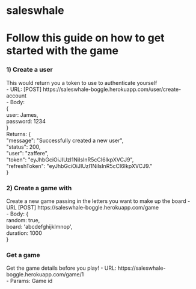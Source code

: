 # saleswhale

<h1>Follow this guide on how to get started with the game </h1>
<h3>1) Create a user</h3>
This would return you a token to use to authenticate yourself <br>
- URL: [POST] https://saleswhale-boggle.herokuapp.com/user/create-account<br>
- Body: <br>{ <br>
          user: James,<br>
          password: 1234<br>
        }<br>
Returns: {<br>
            "message": "Successfully created a new user",<br>
            "status": 200,<br>
            "user": "zaffere",<br>
            "token": "eyJhbGciOiJIUzI1NiIsInR5cCI6IkpXVCJ9",<br>
            "refreshToken": "eyJhbGciOiJIUzI1NiIsInR5cCI6IkpXVCJ9."<br>
}<br>

<h3>2) Create a game with</h3>
Create a new game passing in the letters you want to make up the board
- URL [POST] https://saleswhale-boggle.herokuapp.com/game<br>
- Body: {<br>
          random: true,<br>
          board: 'abcdefghijklmnop',<br>
          duration: 1000<br>
        }<br>

<h3>Get a game</h3>
Get the game details before you play!
- URL: https://saleswhale-boggle.herokuapp.com/game/1<br>
- Params: Game id<br>
